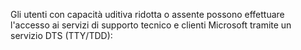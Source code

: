 Gli utenti con capacità uditiva ridotta o assente possono effettuare l'accesso ai servizi di supporto tecnico e clienti Microsoft tramite un servizio DTS (TTY/TDD):

<!--HONumber=Jun16_HO4-->


